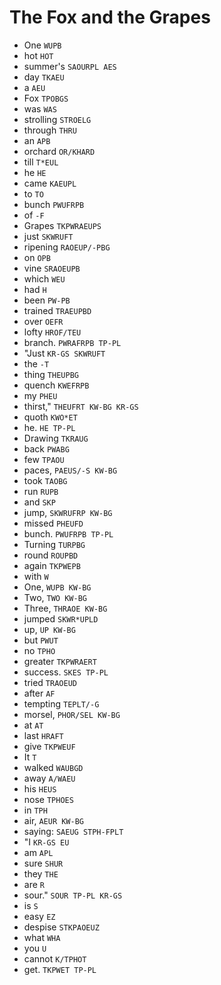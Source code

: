 # The Fox and the Grapes

* One `WUPB`
* hot `HOT`
* summer's `SAOURPL AES`
* day `TKAEU`
* a `AEU`
* Fox `TPOBGS`
* was `WAS`
* strolling `STROELG`
* through `THRU`
* an `APB`
* orchard `OR/KHARD`
* till `T*EUL`
* he `HE`
* came `KAEUPL`
* to `TO`
* bunch `PWUFRPB`
* of `-F`
* Grapes `TKPWRAEUPS`
* just `SKWRUFT`
* ripening `RAOEUP/-PBG`
* on `OPB`
* vine `SRAOEUPB`
* which `WEU`
* had `H`
* been `PW-PB`
* trained `TRAEUPBD`
* over `OEFR`
* lofty `HROF/TEU`
* branch. `PWRAFRPB TP-PL`
* "Just `KR-GS SKWRUFT`
* the `-T`
* thing `THEUPBG`
* quench `KWEFRPB`
* my `PHEU`
* thirst," `THEUFRT KW-BG KR-GS`
* quoth `KWO*ET`
* he. `HE TP-PL`
* Drawing `TKRAUG`
* back `PWABG`
* few `TPAOU`
* paces, `PAEUS/-S KW-BG`
* took `TAOBG`
* run `RUPB`
* and `SKP`
* jump, `SKWRUFRP KW-BG`
* missed `PHEUFD`
* bunch. `PWUFRPB TP-PL`
* Turning `TURPBG`
* round `ROUPBD`
* again `TKPWEPB`
* with `W`
* One, `WUPB KW-BG`
* Two, `TWO KW-BG`
* Three, `THRAOE KW-BG`
* jumped `SKWR*UPLD`
* up, `UP KW-BG`
* but `PWUT`
* no `TPHO`
* greater `TKPWRAERT`
* success. `SKES TP-PL`
* tried `TRAOEUD`
* after `AF`
* tempting `TEPLT/-G`
* morsel, `PHOR/SEL KW-BG`
* at `AT`
* last `HRAFT`
* give `TKPWEUF`
* It `T`
* walked `WAUBGD`
* away `A/WAEU`
* his `HEUS`
* nose `TPHOES`
* in `TPH`
* air, `AEUR KW-BG`
* saying: `SAEUG STPH-FPLT`
* "I `KR-GS EU`
* am `APL`
* sure `SHUR`
* they `THE`
* are `R`
* sour." `SOUR TP-PL KR-GS`
* is `S`
* easy `EZ`
* despise `STKPAOEUZ`
* what `WHA`
* you `U`
* cannot `K/TPHOT`
* get. `TKPWET TP-PL`

